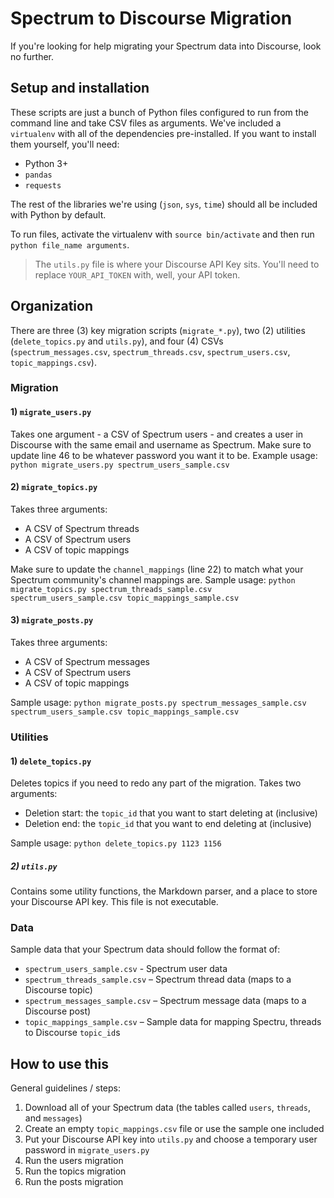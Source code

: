 # Spectrum to Discourse Migration

If you're looking for help migrating your Spectrum data into Discourse, look no further.

## Setup and installation

These scripts are just a bunch of Python files configured to run from the command line and take CSV files as arguments. We've included a `virtualenv` with all of the dependencies pre-installed. If you want to install them yourself, you'll need:

- Python 3+
- `pandas`
- `requests`

The rest of the libraries we're using (`json`, `sys`, `time`) should all be included with Python by default. 

To run files, activate the virtualenv with `source bin/activate` and then run `python file_name arguments`.

> The `utils.py` file is where your Discourse API Key sits. You'll need to replace `YOUR_API_TOKEN` with, well, your API token.

## Organization

There are three (3) key migration scripts (`migrate_*.py`), two (2) utilities (`delete_topics.py` and `utils.py`), and four (4) CSVs (`spectrum_messages.csv`, `spectrum_threads.csv`, `spectrum_users.csv`, `topic_mappings.csv`). 

### Migration

#### 1) `migrate_users.py`

Takes one argument - a CSV of Spectrum users - and creates a user in Discourse with the same email and username as Spectrum. Make sure to update line 46 to be whatever password you want it to be. Example usage: `python migrate_users.py spectrum_users_sample.csv`

#### 2) `migrate_topics.py`

Takes three arguments:

- A CSV of Spectrum threads
- A CSV of Spectrum users
- A CSV of topic mappings

Make sure to update the `channel_mappings` (line 22) to match what your Spectrum community's channel mappings are. Sample usage: `python migrate_topics.py spectrum_threads_sample.csv spectrum_users_sample.csv topic_mappings_sample.csv`

#### 3) `migrate_posts.py`

Takes three arguments:

- A CSV of Spectrum messages
- A CSV of Spectrum users
- A CSV of topic mappings

Sample usage: `python migrate_posts.py spectrum_messages_sample.csv spectrum_users_sample.csv topic_mappings_sample.csv`

### Utilities

#### 1) `delete_topics.py`

Deletes topics if you need to redo any part of the migration. Takes two arguments:

- Deletion start: the `topic_id` that you want to start deleting at (inclusive)
- Deletion end: the `topic_id` that you want to end deleting at (inclusive)

Sample usage: `python delete_topics.py 1123 1156`

##### 2) `utils.py`

Contains some utility functions, the Markdown parser, and a place to store your Discourse API key. This file is not executable.

### Data

Sample data that your Spectrum data should follow the format of:

- `spectrum_users_sample.csv` - Spectrum user data
- `spectrum_threads_sample.csv` – Spectrum thread data (maps to a Discourse topic)
- `spectrum_messages_sample.csv` – Spectrum message data (maps to a Discourse post)
- `topic_mappings_sample.csv` – Sample data for mapping Spectru, threads to Discourse `topic_id`s

## How to use this

General guidelines / steps:

1) Download all of your Spectrum data (the tables called `users`, `threads`, and `messages`)
2) Create an empty `topic_mappings.csv` file or use the sample one included
3) Put your Discourse API key into `utils.py` and choose a temporary user password in `migrate_users.py`
4) Run the users migration
5) Run the topics migration
6) Run the posts migration